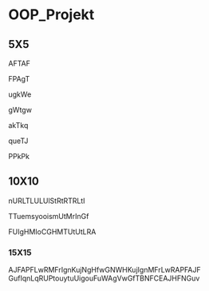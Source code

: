 # OOP_Projekt



## 5X5

AFTAF

FPAgT

ugkWe

gWtgw


akTkq

queTJ 

PPkPk

## 10X10

nURLTLULUlStRtRTRLtI

TTuemsyooismUtMrInGf

FUIgHMIoCGHMTUtUtLRA

### 15X15

AJFAPFLwRMFrIgnKujNgHfwGNWHKujIgnMFrLwRAPFAJF
GufIqnLqRUPtouytuUigouFuWAgVwGfTBNFCEAJHFNGuv
